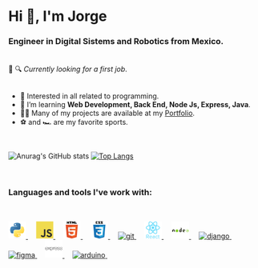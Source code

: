 # Hi 👋, I'm Jorge<br>
### Engineer in Digital Sistems and Robotics from Mexico.<br><br>
💼 🔍 *Currently looking for a first job*.<br><br>
- 👀 Interested in all related to programming.
-  🌱 I’m learning **Web Development, Back End, Node Js, Express, Java**.
-  👨‍💻 Many of my projects are available at my [Portfolio](https://j-atj.github.io/Portafolio/).
-  ⚽ and 🏎️ are my favorite sports.
<br>

![Anurag's GitHub stats](https://github-readme-stats.vercel.app/api?username=J-ATJ&show_icons=true&theme=github_dark&count_private=true)
[![Top Langs](https://github-readme-stats.vercel.app/api/top-langs/?username=J-ATJ&langs_count=8&theme=github_dark&layout=compact&count_private=true)](https://github.com/anuraghazra/github-readme-stats)

<br>
<h3 align="left">Languages and tools I've work with:</h3> <br>
<p align="left"> 
    <a href="https://www.python.org" target="_blank" rel="noreferrer"> 
        <img src="https://raw.githubusercontent.com/devicons/devicon/master/icons/python/python-original.svg" alt="python" width="35" height="35"/> 
    </a>&nbsp&nbsp&nbsp
    <a href="https://developer.mozilla.org/en-US/docs/Web/JavaScript" target="_blank" rel="noreferrer"> 
        <img src="https://raw.githubusercontent.com/devicons/devicon/master/icons/javascript/javascript-original.svg" alt="javascript" width="35" height="35"/> 
    </a>&nbsp&nbsp&nbsp
    <a href="https://www.w3.org/html/" target="_blank" rel="noreferrer"> 
        <img src="https://raw.githubusercontent.com/devicons/devicon/master/icons/html5/html5-original-wordmark.svg" alt="html5" width="35" height="35"/> 
    </a> &nbsp&nbsp&nbsp 
    <a href="https://www.w3schools.com/css/" target="_blank" rel="noreferrer"> 
        <img src="https://raw.githubusercontent.com/devicons/devicon/master/icons/css3/css3-original-wordmark.svg" alt="css3" width="35" height="35"/> 
    </a>&nbsp&nbsp&nbsp
    <a href="https://git-scm.com/" target="_blank" rel="noreferrer"> 
        <img src="https://www.vectorlogo.zone/logos/git-scm/git-scm-icon.svg" alt="git" width="35" height="35"/>
    </a>&nbsp&nbsp&nbsp
    <a href="https://reactjs.org/" target="_blank" rel="noreferrer"> 
        <img src="https://raw.githubusercontent.com/devicons/devicon/master/icons/react/react-original-wordmark.svg" alt="react" width="35" height="35"/> 
    </a>&nbsp&nbsp&nbsp
    <a href="https://nodejs.org" target="_blank" rel="noreferrer"> 
        <img src="https://raw.githubusercontent.com/devicons/devicon/master/icons/nodejs/nodejs-original-wordmark.svg" alt="nodejs" width="35" height="35"/> 
    </a>&nbsp&nbsp&nbsp  
    <a href="https://www.djangoproject.com/" target="_blank" rel="noreferrer"> 
        <img src="https://cdn.worldvectorlogo.com/logos/django.svg" alt="django" width="35" height="35"/> 
    </a>&nbsp&nbsp&nbsp
      <a href="https://www.figma.com/" target="_blank" rel="noreferrer"> 
        <img src="https://www.vectorlogo.zone/logos/figma/figma-icon.svg" alt="figma" width="35" height="35"/> 
    </a>&nbsp&nbsp&nbsp 
    <a href="https://expressjs.com" target="_blank" rel="noreferrer"> 
        <img src="https://raw.githubusercontent.com/devicons/devicon/master/icons/express/express-original-wordmark.svg" alt="express" width="35" height="35"/> 
    </a>&nbsp&nbsp&nbsp  
    <a href="https://www.arduino.cc/" target="_blank" rel="noreferrer"> 
        <img src="https://cdn.worldvectorlogo.com/logos/arduino-1.svg" alt="arduino" width="35" height="35"/> 
    </a>&nbsp&nbsp&nbsp
